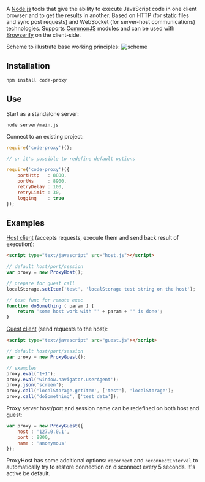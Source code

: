 A [Node.js](http://nodejs.org) tools that give the ability to execute JavaScript code in one client browser and to get the results in another.
Based on HTTP (for static files and sync post requests) and WebSocket (for server-host communications) technologies.
Supports [CommonJS](http://www.commonjs.org/) modules and can be used with [Browserify](http://browserify.org/) on the client-side.

Scheme to illustrate base working principles:
![scheme](https://raw.github.com/DarkPark/code-proxy/master/client/scheme.png)

## Installation

`npm install code-proxy`

## Use

Start as a standalone server:

`node server/main.js`

Connect to an existing project:

```javascript
require('code-proxy')();

// or it's possible to redefine default options

require('code-proxy')({
	portHttp   : 8800,
	portWs     : 8900,
	retryDelay : 100,
	retryLimit : 30,
	logging    : true
});
```

## Examples

[Host client](http://127.0.0.1:8800/client/host.html) (accepts requests, execute them and send back result of execution):

```html
<script type="text/javascript" src="host.js"></script>
```

```javascript
// default host/port/session
var proxy = new ProxyHost();

// prepare for guest call
localStorage.setItem('test', 'localStorage test string on the host');

// test func for remote exec
function doSomething ( param ) {
	return 'some host work with "' + param + '" is done';
}
```

[Guest client](http://127.0.0.1:8800/client/guest.html) (send requests to the host):

```html
<script type="text/javascript" src="guest.js"></script>
```

```javascript
// default host/port/session
var proxy = new ProxyGuest();

// examples
proxy.eval('1+1');
proxy.eval('window.navigator.userAgent');
proxy.json('screen');
proxy.call('localStorage.getItem', ['test'], 'localStorage');
proxy.call('doSomething', ['test data']);
```

Proxy server host/port and session name can be redefined on both host and guest:

```javascript
var proxy = new ProxyGuest({
	host : '127.0.0.1',
	port : 8800,
	name : 'anonymous'
});
```

ProxyHost has some additional options: `reconnect` and `reconnectInterval` to automatically try to restore connection on disconnect every 5 seconds. It's active be default.
